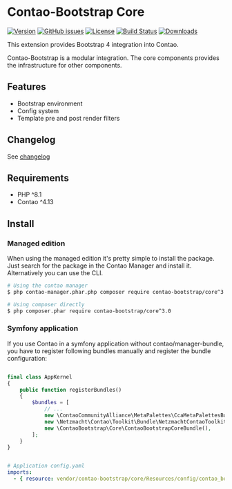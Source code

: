 Contao-Bootstrap Core
=====================

[![Version](https://img.shields.io/packagist/v/contao-bootstrap/core.svg?style=for-the-badge&label=Latest)](http://packagist.org/packages/contao-bootstrap/core)
[![GitHub issues](https://img.shields.io/github/issues/contao-bootstrap/core.svg?style=for-the-badge&logo=github)](https://github.com/contao-bootstrap/core/issues)
[![License](https://img.shields.io/packagist/l/contao-bootstrap/core.svg?style=for-the-badge&label=License)](http://packagist.org/packages/contao-bootstrap/core)
[![Build Status](https://img.shields.io/github/workflow/status/contao-bootstrap/core/contao-bootrap-core/master?style=for-the-badge)](https://github.com/contao-bootstrap/core/actions/workflows/diagnostics.yml)
[![Downloads](https://img.shields.io/packagist/dt/contao-bootstrap/core.svg?style=for-the-badge&label=Downloads)](http://packagist.org/packages/contao-bootstrap/core)

This extension provides Bootstrap 4 integration into Contao.

Contao-Bootstrap is a modular integration. The core components provides the infrastructure for other components.

Features
--------

 - Bootstrap environment
 - Config system
 - Template pre and post render filters

Changelog
---------

See [changelog](CHANGELOG.md)

Requirements
------------

 - PHP ^8.1
 - Contao ^4.13


Install
-------

### Managed edition

When using the managed edition it's pretty simple to install the package. Just search for the package in the
Contao Manager and install it. Alternatively you can use the CLI.

```bash
# Using the contao manager
$ php contao-manager.phar.php composer require contao-bootstrap/core^3.0

# Using composer directly
$ php composer.phar require contao-bootstrap/core^3.0
```

### Symfony application

If you use Contao in a symfony application without contao/manager-bundle, you have to register following bundles
manually and register the bundle configuration:

```php

final class AppKernel
{
    public function registerBundles()
    {
        $bundles = [
            // ...
            new \ContaoCommunityAlliance\MetaPalettes\CcaMetaPalettesBundle(),
            new \Netzmacht\Contao\Toolkit\Bundle\NetzmachtContaoToolkitBundle(),
            new \ContaoBootstrap\Core\ContaoBootstrapCoreBundle(),
        ];
    }
}

```

```yaml

# Application config.yaml
imports:
  - { resource: vendor/contao-bootstrap/core/Resources/config/contao_bootstrap.yaml }

```
